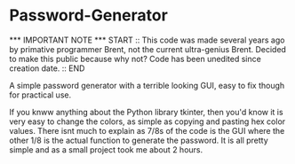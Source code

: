 # Password-Generator
*** IMPORTANT NOTE *** START :: This code was made several years ago by primative programmer Brent, not the current ultra-genius Brent. Decided to make this public because why not? Code has been unedited since creation date. :: END

A simple password generator with a terrible looking GUI, easy to fix though for practical use.


If you knww anything about the Python library tkinter, then you'd know it is very easy to change the colors, as simple as copying and pasting hex color values. There isnt much to explain as 7/8s of the code is the GUI where the other 1/8 is the actual function to generate the password. It is all pretty simple and as a small project took me about 2 hours.

